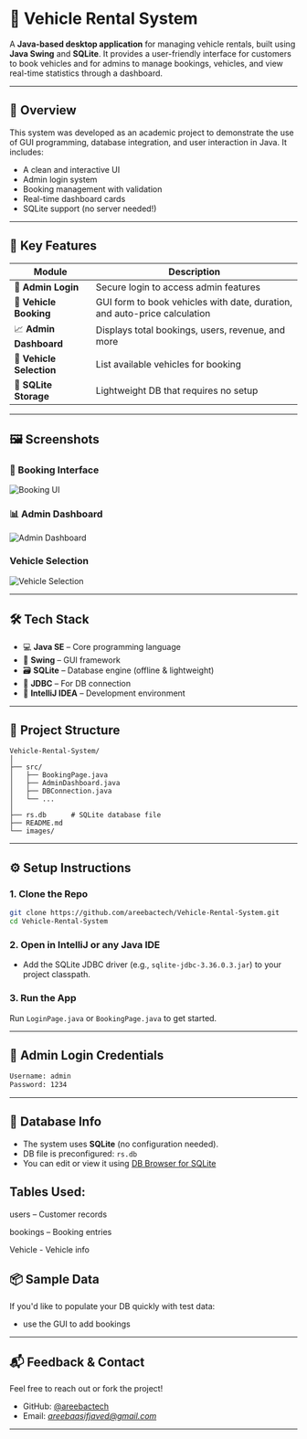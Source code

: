 
# 🚗 Vehicle Rental System

A **Java-based desktop application** for managing vehicle rentals, built using **Java Swing** and **SQLite**. It provides a user-friendly interface for customers to book vehicles and for admins to manage bookings, vehicles, and view real-time statistics through a dashboard.

---

## 🧠 Overview

This system was developed as an academic project to demonstrate the use of GUI programming, database integration, and user interaction in Java. It includes:

- A clean and interactive UI
- Admin login system
- Booking management with validation
- Real-time dashboard cards
- SQLite support (no server needed!)

---

## 🎯 Key Features

| Module             | Description |
|--------------------|-------------|
| 👤 **Admin Login**      | Secure login to access admin features |
| 📝 **Vehicle Booking**  | GUI form to book vehicles with date, duration, and auto-price calculation |
| 📈 **Admin Dashboard**  | Displays total bookings, users, revenue, and more |
| 🚗 **Vehicle Selection**| List available vehicles for booking |
| 💾 **SQLite Storage**   | Lightweight DB that requires no setup |

---

## 🖼️ Screenshots

### 📝 Booking Interface

![Booking UI](screenshots/userpage.png)

### 📊 Admin Dashboard

![Admin Dashboard](screenshots/admin.png)

### Vehicle Selection

![Vehicle Selection](screenshots/selectvehicle.png)

---

## 🛠️ Tech Stack

- 💻 **Java SE** – Core programming language
- 🎨 **Swing** – GUI framework
- 🗃️ **SQLite** – Database engine (offline & lightweight)
- 🧰 **JDBC** – For DB connection
- 🧪 **IntelliJ IDEA** – Development environment

---

## 📁 Project Structure

```plaintext
Vehicle-Rental-System/
│
├── src/
│   ├── BookingPage.java
│   ├── AdminDashboard.java
│   ├── DBConnection.java
│   └── ...
│
├── rs.db      # SQLite database file
├── README.md
└── images/
````

---

## ⚙️ Setup Instructions

### 1. Clone the Repo

```bash
git clone https://github.com/areebactech/Vehicle-Rental-System.git
cd Vehicle-Rental-System
```

### 2. Open in IntelliJ or any Java IDE

* Add the SQLite JDBC driver (e.g., `sqlite-jdbc-3.36.0.3.jar`) to your project classpath.

### 3. Run the App

Run `LoginPage.java` or `BookingPage.java` to get started.

---

## 🔐 Admin Login Credentials

```txt
Username: admin
Password: 1234
```
---

## 🔌 Database Info

* The system uses **SQLite** (no configuration needed).
* DB file is preconfigured: `rs.db`
* You can edit or view it using [DB Browser for SQLite](https://sqlitebrowser.org/)
  
## Tables Used:

users – Customer records

bookings – Booking entries

Vehicle - Vehicle info

## 📦 Sample Data

If you'd like to populate your DB quickly with test data:

* use the GUI to add bookings

---

## 📬 Feedback & Contact

Feel free to reach out or fork the project!

* GitHub: [@areebactech](https://github.com/areebactech)
* Email: *[areebaasifjaved@gmail.com](mailto:areebaasifjaved@gmail.com)* 

---
